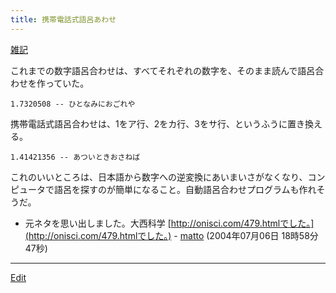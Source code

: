 ```yaml
---
title: 携帯電話式語呂あわせ
---
```

[雑記](/雑記)

これまでの数字語呂合わせは、すべてそれぞれの数字を、そのまま読んで語呂合わせを作っていた。

```
1.7320508 -- ひとなみにおごれや
```
携帯電話式語呂合わせは、1をア行、2をカ行、3をサ行、というふうに置き換える。

```
1.41421356 -- あついときおさねば
```
これのいいところは、日本語から数字への逆変換にあいまいさがなくなり、コンピュータで語呂を探すのが簡単になること。自動語呂合わせプログラムも作れそうだ。

* 元ネタを思い出しました。大西科学 [http://onisci.com/479.htmlでした。](http://onisci.com/479.htmlでした。) - [matto](/matto) (2004年07月06日 18時58分47秒)
<!--  -->




----
[Edit](https://github.com/vitroid/vitroid.github.io/edit/master/MD/携帯電話式語呂あわせ.md)
